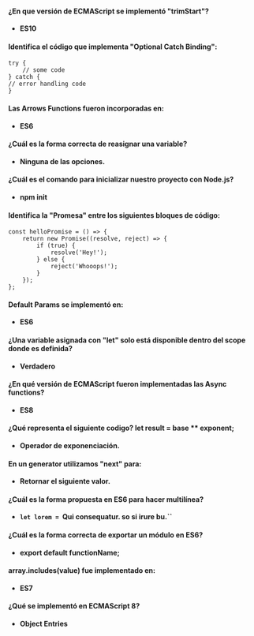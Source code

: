 #### ¿En que versión de ECMAScript se implementó "trimStart"?
- **ES10**

#### Identifica el código que implementa "Optional Catch Binding":
```
try { 
	// some code 
} catch { 
// error handling code 
}
```

#### Las Arrows Functions fueron incorporadas en:
- **ES6**

#### ¿Cuál es la forma correcta de reasignar una variable?
- **Ninguna de las opciones.**

#### ¿Cuál es el comando para inicializar nuestro proyecto con Node.js?
- **npm init**

#### Identifica la "Promesa" entre los siguientes bloques de código:
```
const helloPromise = () => { 
	return new Promise((resolve, reject) => { 
		if (true) { 
			resolve('Hey!'); 
		} else { 
			reject('Whooops!'); 
		} 
	}); 
};
```

#### Default Params se implementó en:
- **ES6**

#### ¿Una variable asignada con "let" solo está disponible dentro del scope donde es definida?
- **Verdadero**

#### ¿En qué versión de ECMAScript fueron implementadas las Async functions?
- **ES8**

#### ¿Qué representa el siguiente codigo? let result = base ** exponent;
- **Operador de exponenciación.**

#### En un generator utilizamos "next" para:
- **Retornar el siguiente valor.**

#### ¿Cuál es la forma propuesta en ES6 para hacer multilínea?
- **`let lorem = `Qui consequatur. so si irure bu.``**

#### ¿Cuál es la forma correcta de exportar un módulo en ES6?
- **export default functionName;**

#### array.includes(value) fue implementado en:
- **ES7**

#### ¿Qué se implementó en ECMAScript 8?
- **Object Entries**
